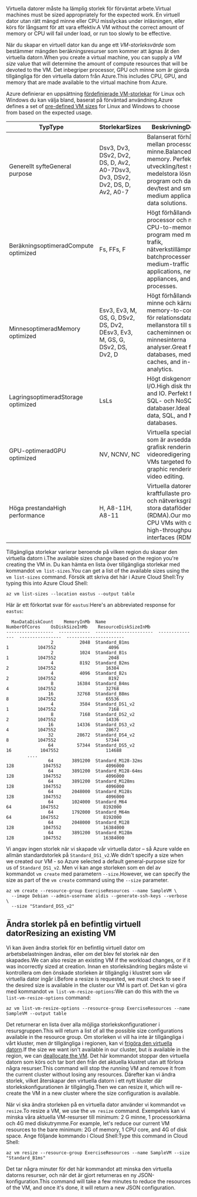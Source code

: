 <span data-ttu-id="96fa6-101">Virtuella datorer måste ha lämplig storlek för förväntat arbete.</span><span class="sxs-lookup"><span data-stu-id="96fa6-101">Virtual machines must be sized appropriately for the expected work.</span></span> <span data-ttu-id="96fa6-102">En virtuell dator utan rätt mängd minne eller CPU misslyckas under inläsningen, eller körs för långsamt för att vara effektiv.</span><span class="sxs-lookup"><span data-stu-id="96fa6-102">A VM without the correct amount of memory or CPU will fail under load, or run too slowly to be effective.</span></span> 

<span data-ttu-id="96fa6-103">När du skapar en virtuell dator kan du ange ett _VM-storleksvärde_ som bestämmer mängden beräkningsresurser som kommer att ägnas åt den virtuella datorn.</span><span class="sxs-lookup"><span data-stu-id="96fa6-103">When you create a virtual machine, you can supply a _VM size_ value that will determine the amount of compute resources that will be devoted to the VM.</span></span> <span data-ttu-id="96fa6-104">Det inbegriper processor, GPU och minne som är gjorda tillgängliga för den virtuella datorn från Azure.</span><span class="sxs-lookup"><span data-stu-id="96fa6-104">This includes CPU, GPU, and memory that are made available to the virtual machine from Azure.</span></span>

<span data-ttu-id="96fa6-105">Azure definierar en uppsättning [fördefinierade VM-storlekar](https://docs.microsoft.com/azure/virtual-machines/linux/sizes) för Linux och Windows du kan välja bland, baserat på förväntad användning.</span><span class="sxs-lookup"><span data-stu-id="96fa6-105">Azure defines a set of [pre-defined VM sizes](https://docs.microsoft.com/azure/virtual-machines/linux/sizes) for Linux and Windows to choose from based on the expected usage.</span></span> 

| <span data-ttu-id="96fa6-106">Typ</span><span class="sxs-lookup"><span data-stu-id="96fa6-106">Type</span></span> | <span data-ttu-id="96fa6-107">Storlekar</span><span class="sxs-lookup"><span data-stu-id="96fa6-107">Sizes</span></span> | <span data-ttu-id="96fa6-108">Beskrivning</span><span class="sxs-lookup"><span data-stu-id="96fa6-108">Description</span></span> |
|------|-------|-------------|
| <span data-ttu-id="96fa6-109">Generellt syfte</span><span class="sxs-lookup"><span data-stu-id="96fa6-109">General purpose</span></span>   | <span data-ttu-id="96fa6-110">Dsv3, Dv3, DSv2, Dv2, DS, D, Av2, A0-7</span><span class="sxs-lookup"><span data-stu-id="96fa6-110">Dsv3, Dv3, DSv2, Dv2, DS, D, Av2, A0-7</span></span> | <span data-ttu-id="96fa6-111">Balanserat förhållande mellan processor och minne.</span><span class="sxs-lookup"><span data-stu-id="96fa6-111">Balanced CPU-to-memory.</span></span> <span data-ttu-id="96fa6-112">Perfekt för utveckling/test samt små till medelstora lösningar för program och data.</span><span class="sxs-lookup"><span data-stu-id="96fa6-112">Ideal for dev/test and small to medium applications and data solutions.</span></span> |
| <span data-ttu-id="96fa6-113">Beräkningsoptimerad</span><span class="sxs-lookup"><span data-stu-id="96fa6-113">Compute optimized</span></span> | <span data-ttu-id="96fa6-114">Fs, F</span><span class="sxs-lookup"><span data-stu-id="96fa6-114">Fs, F</span></span> | <span data-ttu-id="96fa6-115">Högt förhållande mellan processor och minne.</span><span class="sxs-lookup"><span data-stu-id="96fa6-115">High CPU-to-memory.</span></span> <span data-ttu-id="96fa6-116">Bra för program med medelhög trafik, nätverkstillämpningar och batchprocesser.</span><span class="sxs-lookup"><span data-stu-id="96fa6-116">Good for medium-traffic applications, network appliances, and batch processes.</span></span> |
| <span data-ttu-id="96fa6-117">Minnesoptimerad</span><span class="sxs-lookup"><span data-stu-id="96fa6-117">Memory optimized</span></span>  | <span data-ttu-id="96fa6-118">Esv3, Ev3, M, GS, G, DSv2, DS, Dv2, D</span><span class="sxs-lookup"><span data-stu-id="96fa6-118">Esv3, Ev3, M, GS, G, DSv2, DS, Dv2, D</span></span>   | <span data-ttu-id="96fa6-119">Högt förhållande mellan minne och kärna.</span><span class="sxs-lookup"><span data-stu-id="96fa6-119">High memory-to-core.</span></span> <span data-ttu-id="96fa6-120">Utmärkt för relationsdatabaser, mellanstora till stora cacheminnen och minnesinterna analyser.</span><span class="sxs-lookup"><span data-stu-id="96fa6-120">Great for relational databases, medium to large caches, and in-memory analytics.</span></span> |
| <span data-ttu-id="96fa6-121">Lagringsoptimerad</span><span class="sxs-lookup"><span data-stu-id="96fa6-121">Storage optimized</span></span> | <span data-ttu-id="96fa6-122">Ls</span><span class="sxs-lookup"><span data-stu-id="96fa6-122">Ls</span></span> | <span data-ttu-id="96fa6-123">Högt diskgenomflöde och I/O.</span><span class="sxs-lookup"><span data-stu-id="96fa6-123">High disk throughput and IO.</span></span> <span data-ttu-id="96fa6-124">Perfekt för stordata, SQL- och NoSQL-databaser.</span><span class="sxs-lookup"><span data-stu-id="96fa6-124">Ideal for big data, SQL, and NoSQL databases.</span></span> |
| <span data-ttu-id="96fa6-125">GPU-optimerad</span><span class="sxs-lookup"><span data-stu-id="96fa6-125">GPU optimized</span></span> | <span data-ttu-id="96fa6-126">NV, NC</span><span class="sxs-lookup"><span data-stu-id="96fa6-126">NV, NC</span></span> | <span data-ttu-id="96fa6-127">Virtuella specialdatorer som är avsedda för tung grafisk rendering och videoredigering.</span><span class="sxs-lookup"><span data-stu-id="96fa6-127">Specialized VMs targeted for heavy graphic rendering and video editing.</span></span> |
| <span data-ttu-id="96fa6-128">Höga prestanda</span><span class="sxs-lookup"><span data-stu-id="96fa6-128">High performance</span></span> | <span data-ttu-id="96fa6-129">H, A8-11</span><span class="sxs-lookup"><span data-stu-id="96fa6-129">H, A8-11</span></span> | <span data-ttu-id="96fa6-130">Virtuella datorer med de kraftfullaste processorerna och nätverksgränssnitt för stora dataflöden (RDMA).</span><span class="sxs-lookup"><span data-stu-id="96fa6-130">Our most powerful CPU VMs with optional high-throughput network interfaces (RDMA).</span></span> | 

<span data-ttu-id="96fa6-131">Tillgängliga storlekar varierar beroende på vilken region du skapar den virtuella datorn i.</span><span class="sxs-lookup"><span data-stu-id="96fa6-131">The available sizes change based on the region you're creating the VM in.</span></span> <span data-ttu-id="96fa6-132">Du kan hämta en lista över tillgängliga storlekar med kommandot `vm list-sizes`.</span><span class="sxs-lookup"><span data-stu-id="96fa6-132">You can get a list of the available sizes using the `vm list-sizes` command.</span></span> <span data-ttu-id="96fa6-133">Försök att skriva det här i Azure Cloud Shell:</span><span class="sxs-lookup"><span data-stu-id="96fa6-133">Try typing this into Azure Cloud Shell:</span></span>

```azurecli
az vm list-sizes --location eastus --output table
```

<span data-ttu-id="96fa6-134">Här är ett förkortat svar för `eastus`:</span><span class="sxs-lookup"><span data-stu-id="96fa6-134">Here's an abbreviated response for `eastus`:</span></span>

```
  MaxDataDiskCount    MemoryInMb  Name                      NumberOfCores    OsDiskSizeInMb    ResourceDiskSizeInMb
------------------  ------------  ----------------------  ---------------  ----------------  ----------------------
                 2          2048  Standard_B1ms                         1           1047552                    4096
                 2          1024  Standard_B1s                          1           1047552                    2048
                 4          8192  Standard_B2ms                         2           1047552                   16384
                 4          4096  Standard_B2s                          2           1047552                    8192
                 8         16384  Standard_B4ms                         4           1047552                   32768
                16         32768  Standard_B8ms                         8           1047552                   65536
                 4          3584  Standard_DS1_v2                       1           1047552                    7168
                 8          7168  Standard_DS2_v2                       2           1047552                   14336
                16         14336  Standard_DS3_v2                       4           1047552                   28672
                32         28672  Standard_DS4_v2                       8           1047552                   57344
                64         57344  Standard_DS5_v2                      16           1047552                  114688
        ....
                64       3891200  Standard_M128-32ms                  128           1047552                 4096000
                64       3891200  Standard_M128-64ms                  128           1047552                 4096000
                64       3891200  Standard_M128ms                     128           1047552                 4096000
                64       2048000  Standard_M128s                      128           1047552                 4096000
                64       1024000  Standard_M64                         64           1047552                 8192000
                64       1792000  Standard_M64m                        64           1047552                 8192000
                64       2048000  Standard_M128                       128           1047552                16384000
                64       3891200  Standard_M128m                      128           1047552                16384000
```

<span data-ttu-id="96fa6-135">Vi angav ingen storlek när vi skapade vår virtuella dator – så Azure valde en allmän standardstorlek på `Standard_DS1_v2`.</span><span class="sxs-lookup"><span data-stu-id="96fa6-135">We didn't specify a size when we created our VM - so Azure selected a default general-purpose size for us of `Standard_DS1_v2`.</span></span> <span data-ttu-id="96fa6-136">Men vi kan ange storleken som en del av kommandot `vm create` med parametern `--size`.</span><span class="sxs-lookup"><span data-stu-id="96fa6-136">However, we can specify the size as part of the `vm create` command using the `--size` parameter.</span></span>

```azurecli
az vm create --resource-group ExerciseResources --name SampleVM \
  --image Debian --admin-username aldis --generate-ssh-keys --verbose \
  --size "Standard_DS5_v2"
```

## <a name="resizing-an-existing-vm"></a><span data-ttu-id="96fa6-137">Ändra storlek på en befintlig virtuell dator</span><span class="sxs-lookup"><span data-stu-id="96fa6-137">Resizing an existing VM</span></span>
<span data-ttu-id="96fa6-138">Vi kan även ändra storlek för en befintlig virtuell dator om arbetsbelastningen ändras, eller om det blev fel storlek när den skapades.</span><span class="sxs-lookup"><span data-stu-id="96fa6-138">We can also resize an existing VM if the workload changes, or if it was incorrectly sized at creation.</span></span> <span data-ttu-id="96fa6-139">Innan en storleksändring begärs måste vi kontrollera om den önskade storleken är tillgänglig i klustret som vår virtuella dator ingår i.</span><span class="sxs-lookup"><span data-stu-id="96fa6-139">Before a resize is requested, we must check to see if the desired size is available in the cluster our VM is part of.</span></span> <span data-ttu-id="96fa6-140">Det kan vi göra med kommandot `vm list-vm-resize-options`:</span><span class="sxs-lookup"><span data-stu-id="96fa6-140">We can do this with the `vm list-vm-resize-options` command:</span></span>

```azurecli
az vm list-vm-resize-options --resource-group ExerciseResources --name SampleVM --output table
```

<span data-ttu-id="96fa6-141">Det returnerar en lista över alla möjliga storlekskonfigurationer i resursgruppen.</span><span class="sxs-lookup"><span data-stu-id="96fa6-141">This will return a list of all the possible size configurations available in the resource group.</span></span> <span data-ttu-id="96fa6-142">Om storleken vi vill ha inte är tillgängliga i vårt kluster, men _är_ tillgängliga i regionen, kan vi [frigöra den virtuella datorn](https://docs.microsoft.com/cli/azure/vm?view=azure-cli-latest#az-vm-deallocate).</span><span class="sxs-lookup"><span data-stu-id="96fa6-142">If the size we want isn't available in our cluster, but _is_ available in the region, we can [deallocate the VM](https://docs.microsoft.com/cli/azure/vm?view=azure-cli-latest#az-vm-deallocate).</span></span> <span data-ttu-id="96fa6-143">Det här kommandot stoppar den virtuella datorn som körs och tar bort den från det aktuella klustret utan att förlora några resurser.</span><span class="sxs-lookup"><span data-stu-id="96fa6-143">This command will stop the running VM and remove it from the current cluster without losing any resources.</span></span> <span data-ttu-id="96fa6-144">Därefter kan vi ändra storlek, vilket återskapar den virtuella datorn i ett nytt kluster där storlekskonfigurationen är tillgänglig.</span><span class="sxs-lookup"><span data-stu-id="96fa6-144">Then we can resize it, which will re-create the VM in a new cluster where the size configuration is available.</span></span>

<span data-ttu-id="96fa6-145">När vi ska ändra storleken på en virtuella dator använder vi kommandot `vm resize`.</span><span class="sxs-lookup"><span data-stu-id="96fa6-145">To resize a VM, we use the `vm resize` command.</span></span> <span data-ttu-id="96fa6-146">Exempelvis kan vi minska våra aktuella VM-resurser till minimum: 2 G minne, 1 processorkärna och 4G med diskutrymme.</span><span class="sxs-lookup"><span data-stu-id="96fa6-146">For example, let's reduce our current VM resources to the bare minimum: 2G of memory, 1 CPU core, and 4G of disk space.</span></span> <span data-ttu-id="96fa6-147">Ange följande kommando i Cloud Shell:</span><span class="sxs-lookup"><span data-stu-id="96fa6-147">Type this command in Cloud Shell:</span></span>

```azurecli
az vm resize --resource-group ExerciseResources --name SampleVM --size "Standard_B1ms"
```

<span data-ttu-id="96fa6-148">Det tar några minuter för det här kommandot att minska den virtuella datorns resurser, och när det är gjort returneras en ny JSON-konfiguration.</span><span class="sxs-lookup"><span data-stu-id="96fa6-148">This command will take a few minutes to reduce the resources of the VM, and once it's done, it will return a new JSON configuration.</span></span>